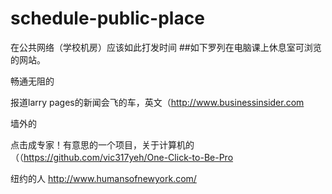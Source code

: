 # schedule-public-place
在公共网络（学校机房）应该如此打发时间
##如下罗列在电脑课上休息室可浏览的网站。

畅通无阻的
  
报道larry pages的新闻会飞的车，英文（http://www.businessinsider.com

墙外的
 
  点击成专家！有意思的一个项目，关于计算机的（（https://github.com/vic317yeh/One-Click-to-Be-Pro
 
  纽约的人   http://www.humansofnewyork.com/

